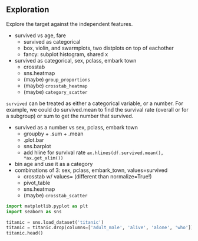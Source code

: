 ## Exploration

Explore the target against the independent features.

- survived vs age, fare
    - survived as categorical
    - box, violin, and swarmplots, two distplots on top of eachother
    - fancy: subplot histogram, shared x
- survived as categorical, sex, pclass, embark town
    - crosstab
    - sns.heatmap
    - (maybe) `group_proportions`
    - (maybe) `crosstab_heatmap`
    - (maybe) `category_scatter`

`survived` can be treated as either a categorical variable, or a number. For example, we could do survived.mean to find the survival rate (overall or for a subgroup) or sum to get the number that survived.

- survived as a number vs sex, pclass, embark town
    - groupby + .sum + .mean
    - .plot.bar
    - sns.barplot
    - add hline for survival rate `ax.hlines(df.survived.mean(), *ax.get_xlim())`
- bin age and use it as a category
- combinations of 3: sex, pclass, embark_town, values=survived
    - crosstab w/ values= (different than normalize=True!)
    - pivot_table
    - sns.heatmap
    - (maybe) `crosstab_scatter`

```python
import matplotlib.pyplot as plt
import seaborn as sns

titanic = sns.load_dataset('titanic')
titanic = titanic.drop(columns=['adult_male', 'alive', 'alone', 'who'])
titanic.head()
```
